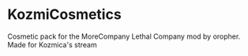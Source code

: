 # KozmiCosmetics

Cosmetic pack for the MoreCompany Lethal Company mod by oropher. Made for Kozmica's stream